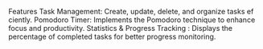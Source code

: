 Features
 Task Management: Create, update, delete, and organize
 tasks ef ciently.
 Pomodoro Timer: Implements the Pomodoro technique
 to enhance focus and productivity.
 Statistics & Progress Tracking : Displays the percentage
 of completed tasks for better progress monitoring.
